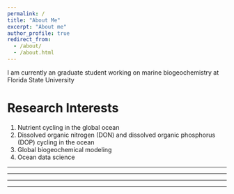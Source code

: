 ```yaml
---
permalink: /
title: "About Me"
excerpt: "About me"
author_profile: true
redirect_from: 
  - /about/
  - /about.html
---
```




I am currently an graduate student working on marine biogeochemistry at Florida State University

Research Interests
======
1. Nutrient cycling in the global ocean 
1. Dissolved organic nitrogen (DON) and dissolved organic phosphorus (DOP) cycling in the ocean
1. Global biogeochemical modeling 
1. Ocean data science


------

------

------


------
